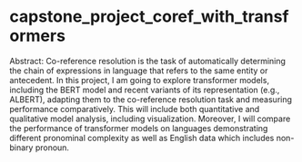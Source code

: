 # capstone_project_coref_with_transformers

Abstract: Co-reference resolution is the task of automatically determining the chain of expressions in language that refers to the same entity or antecedent. In this project, I am going to explore transformer models, including the BERT model and recent variants of its representation (e.g., ALBERT), adapting them to the co-reference resolution task and measuring performance comparatively. This will include both quantitative and qualitative model analysis, including visualization. Moreover, I will compare the performance of transformer models on languages demonstrating different pronominal complexity as well as English data which includes non-binary pronoun. 
